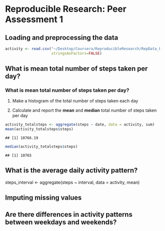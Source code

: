 # Reproducible Research: Peer Assessment 1


## Loading and preprocessing the data

```r
activity <- read.csv("~/Desktop/Coursera/ReproducibleResearch/RepData_PeerAssessment1/activity.csv",
                     stringsAsFactors=FALSE)
```

## What is mean total number of steps taken per day?

### What is mean total number of steps taken per day?

1. Make a histogram of the total number of steps taken each day

2. Calculate and report the **mean** and **median** total number of steps taken per day

```r
activity_totalsteps <- aggregate(steps ~ date, data = activity, sum)
mean(activity_totalsteps$steps)
```

```
## [1] 10766.19
```

```r
median(activity_totalsteps$steps)
```

```
## [1] 10765
```
## What is the average daily activity pattern?

steps_interval <- aggregate(steps ~ interval, data = activity, mean)


## Imputing missing values



## Are there differences in activity patterns between weekdays and weekends?
